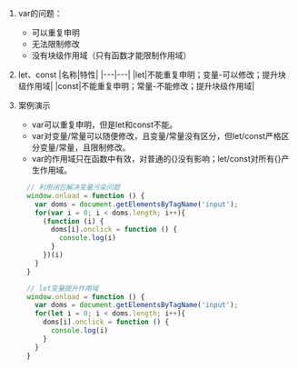 1. var的问题：
   - 可以重复申明
   - 无法限制修改
   - 没有块级作用域（只有函数才能限制作用域）

2. let、const
    |名称|特性|
    |---|---|
    |let|不能重复申明；变量-可以修改；提升块级作用域|
    |const|不能重复申明；常量-不能修改；提升块级作用域|
3. 案例演示
   - var可以重复申明，但是let和const不能。
   - var对变量/常量可以随便修改，且变量/常量没有区分，但let/const严格区分变量/常量，且限制修改。
   - var的作用域只在函数中有效，对普通的{}没有影响；let/const对所有{}产生作用域。
    ``` javascript
      // 利用闭包解决变量污染问题 
      window.onload = function () {
        var doms = document.getElementsByTagName('input');
        for(var i = 0; i < doms.length; i++){
          (function (i) {
            doms[i].onclick = function () {
              console.log(i)
            }
          })(i)
        }
      }
    ```
    ``` javascript
      // let变量提升作用域
      window.onload = function () {
        var doms = document.getElementsByTagName('input');
        for(let i = 0; i < doms.length; i++){
          doms[i].onclick = function () {
            console.log(i)
          }
        }
      }
    ```